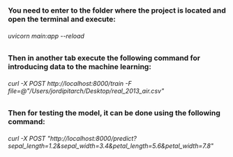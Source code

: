 ### You need to enter to the folder where the project is located and open the terminal and execute:

###### uvicorn main:app --reload

### Then in another tab execute the following command for introducing data to the machine learning:

###### curl -X POST http://localhost:8000/train -F file=@"/Users/jordipitarch/Desktop/real_2013_air.csv"

### Then for testing the model, it can be done using the following command:

###### curl -X POST "http://localhost:8000/predict?sepal_length=1.2&sepal_width=3.4&petal_length=5.6&petal_width=7.8"

